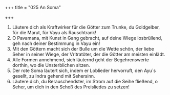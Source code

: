 +++
title = "025 An Soma"

+++


1.	Läutere dich als Kraftwirker für die Götter zum Trunke, du Goldgelber, für die Marut, für Vayu als Rauschtrank!
2.	O Pavamana, mit Kunst in Gang gebracht, auf deine Wiege losbrüllend, geh nach deiner Bestimmung in Vayu ein!
3.	Mit den Göttern macht sich der Bulle um die Wette schön, der liebe Seher in seiner Wiege, der Vritratöter, der die Götter am meisten einlädt.
4.	Alle Formen annehmend, sich läuternd geht der Begehrenswerte dorthin, wo die Unsterblichen sitzen.
5.	Der rote Soma läutert sich, indem er Loblieder hervorruft, den Ayu´s gesellt, zu Indra gehend mit Sehersinn.
6.	Läutere dich, du Berauschendster, im Strom auf die Seihe fließend, o Seher, um dich in den Schoß des Preisliedes zu setzen!


